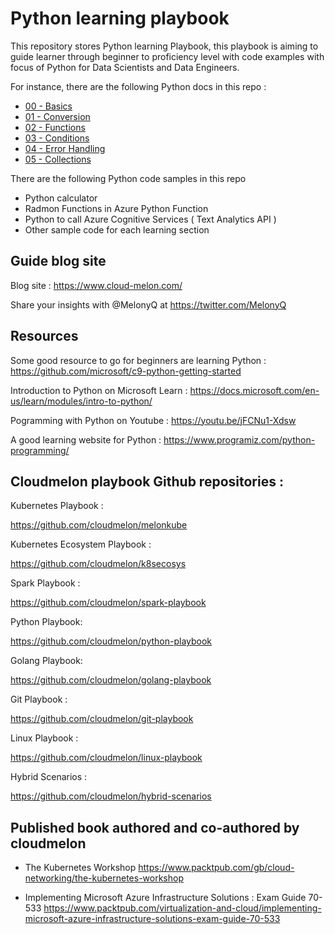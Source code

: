 # Python learning playbook

This repository stores Python learning Playbook, this playbook is aiming to guide learner through beginner to proficiency level with code examples with focus of Python for Data Scientists and Data Engineers. 

For instance,  there are the following Python docs in this repo :
- [00 - Basics ](https://github.com/cloudmelon/python-playbook/blob/master/00%20-%20Basics.md)
- [01 - Conversion ](https://github.com/cloudmelon/python-playbook/blob/master/01%20-%20Conversion.md)
- [02 - Functions ](https://github.com/cloudmelon/python-playbook/blob/master/02%20-%20Functions.md)
- [03 - Conditions ](https://github.com/cloudmelon/python-playbook/blob/master/03%20-%20Conditions.md)
- [04 - Error Handling ](https://github.com/cloudmelon/python-playbook/blob/master/04%20-%20Error%20Handling.md)
- [05 - Collections ](https://github.com/cloudmelon/python-playbook/blob/master/05%20-%20Collections.md)


There are the following Python code samples in this repo
- Python calculator
- Radmon Functions in Azure Python Function
- Python to call Azure Cognitive Services ( Text Analytics API )
- Other sample code for each learning section


## Guide blog site 

Blog site : https://www.cloud-melon.com/

Share your insights with @MelonyQ at https://twitter.com/MelonyQ


## Resources 

Some good resource to go for beginners are learning Python : https://github.com/microsoft/c9-python-getting-started

Introduction to Python on Microsoft Learn : https://docs.microsoft.com/en-us/learn/modules/intro-to-python/

Pogramming with Python on Youtube : https://youtu.be/jFCNu1-Xdsw

A good learning website for Python  : https://www.programiz.com/python-programming/


## Cloudmelon playbook Github repositories : 

Kubernetes Playbook :

   https://github.com/cloudmelon/melonkube
   
Kubernetes Ecosystem Playbook :
   
   https://github.com/cloudmelon/k8secosys

Spark Playbook : 

   https://github.com/cloudmelon/spark-playbook

Python Playbook:

   https://github.com/cloudmelon/python-playbook

Golang Playbook:

   https://github.com/cloudmelon/golang-playbook 

Git Playbook : 
   
   https://github.com/cloudmelon/git-playbook

Linux Playbook :

   https://github.com/cloudmelon/linux-playbook

Hybrid Scenarios : 
     
   https://github.com/cloudmelon/hybrid-scenarios



## Published book authored and co-authored by cloudmelon

- The Kubernetes Workshop 
  https://www.packtpub.com/gb/cloud-networking/the-kubernetes-workshop
  
- Implementing Microsoft Azure Infrastructure Solutions : Exam Guide 70-533
  https://www.packtpub.com/virtualization-and-cloud/implementing-microsoft-azure-infrastructure-solutions-exam-guide-70-533


